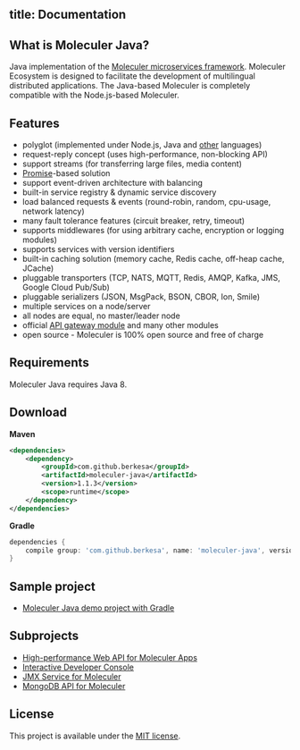 title: Documentation
---
## What is Moleculer Java?

Java implementation of the [Moleculer microservices framework](http://moleculer.services/).
Moleculer Ecosystem is designed to facilitate the development of multilingual distributed applications.
The Java-based Moleculer is completely compatible with the Node.js-based Moleculer.

## Features

- polyglot (implemented under Node.js, Java and [other](https://github.com/moleculerjs/awesome-moleculer#polyglot-implementations) languages)
- request-reply concept (uses high-performance, non-blocking API)
- support streams (for transferring large files, media content)
- [Promise](https://berkesa.github.io/datatree-promise/)-based solution
- support event-driven architecture with balancing
- built-in service registry & dynamic service discovery
- load balanced requests & events (round-robin, random, cpu-usage, network latency)
- many fault tolerance features (circuit breaker, retry, timeout)
- supports middlewares (for using arbitrary cache, encryption or logging modules)
- supports services with version identifiers
- built-in caching solution (memory cache, Redis cache, off-heap cache, JCache)
- pluggable transporters (TCP, NATS, MQTT, Redis, AMQP, Kafka, JMS, Google Cloud Pub/Sub)
- pluggable serializers (JSON, MsgPack, BSON, CBOR, Ion, Smile)
- multiple services on a node/server
- all nodes are equal, no master/leader node
- official [API gateway module](https://moleculer-java.github.io/moleculer-java-web/) and many other modules
- open source - Moleculer is 100% open source and free of charge

## Requirements

Moleculer Java requires Java 8.

## Download

**Maven**

```xml
<dependencies>
    <dependency>
        <groupId>com.github.berkesa</groupId>
        <artifactId>moleculer-java</artifactId>
        <version>1.1.3</version>
        <scope>runtime</scope>
    </dependency>
</dependencies>
```

**Gradle**

```gradle
dependencies {
    compile group: 'com.github.berkesa', name: 'moleculer-java', version: '1.1.3' 
}
```

## Sample project

* [Moleculer Java demo project with Gradle](https://moleculer-java.github.io/moleculer-spring-boot-demo/)

## Subprojects

* [High-performance Web API for Moleculer Apps](https://moleculer-java.github.io/moleculer-java-web/)
* [Interactive Developer Console](https://moleculer-java.github.io/moleculer-java-repl/)
* [JMX Service for Moleculer](https://moleculer-java.github.io/moleculer-java-jmx/)
* [MongoDB API for Moleculer](https://moleculer-java.github.io/moleculer-java-mongo/)

## License

This project is available under the [MIT license](https://tldrlegal.com/license/mit-license).